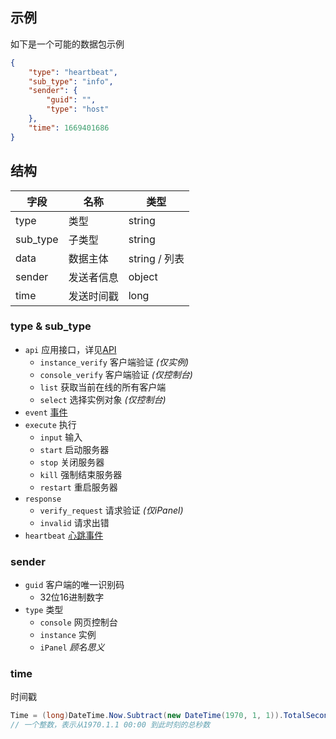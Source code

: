 
## 示例

如下是一个可能的数据包示例

```json
{
    "type": "heartbeat",
    "sub_type": "info",
    "sender": {
        "guid": "",
        "type": "host"
    },
    "time": 1669401686
}
```

## 结构

| 字段       | 名称       | 类型          |
| -------- | ---------- | ------------- |
| type     | 类型       | string        |
| sub_type | 子类型     | string        |
| data     | 数据主体   | string / 列表 |
| sender   | 发送者信息 | object        |
| time     | 发送时间戳 | long          |

### type & sub_type

- `api` 应用接口，详见[API](api.md)
  - `instance_verify` 客户端验证 *(仅实例)*
  - `console_verify` 客户端验证 *(仅控制台)*
  - `list` 获取当前在线的所有客户端
  - `select` 选择实例对象 *(仅控制台)*
- `event` [事件](event.md)
- `execute` 执行
  - `input` 输入
  - `start` 启动服务器
  - `stop` 关闭服务器
  - `kill` 强制结束服务器
  - `restart` 重启服务器
- `response`
  - `verify_request` 请求验证 *(仅iPanel)*
  - `invalid` 请求出错
- `heartbeat` [心跳事件](heartbeat.md)

### sender

- `guid` 客户端的唯一识别码
  - 32位16进制数字
- `type` 类型
  - `console` 网页控制台
  - `instance` 实例
  - `iPanel` *顾名思义*

### time

时间戳

```csharp
Time = (long)DateTime.Now.Subtract(new DateTime(1970, 1, 1)).TotalSeconds;
// 一个整数，表示从1970.1.1 00:00 到此时刻的总秒数
```

